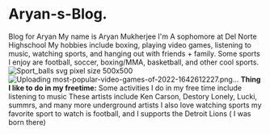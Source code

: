 # Aryan-s-Blog.
Blog for Aryan
My name is Aryan Mukherjee
I'm A sophomore at Del Norte Highschool
My hobbies include boxing, playing video games, listening to music, watching sports, and hanging out with friends + family.
Some sports I enjoy are football, soccer, boxing/MMA, basketball, and other cool sports.
![Sport_balls svg pixel size 500x500](https://github.com/user-attachments/assets/f58d20c5-ee67-4835-bdec-5c9b5241dc8d) ![Uploading most-popular-video-games-of-2022-1642612227.png…](![most-popular-video-games-of-2022-1642612227](https://github.com/user-attachments/assets/ead9172e-2214-479a-9662-6b268320af80))
**Thing I like to do in my freetime:**
Some activities I do in my free time include listening to music
  These artists include Ken Carson, Destory Lonely, Lucki, summrs, and many more underground artists
  I also love watching sports my favorite sport to watch is football, and I supports the Detroit Lions ( I was born there)
